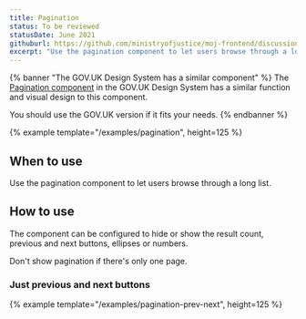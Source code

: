 ```yaml
---
title: Pagination
status: To be reviewed
statusDate: June 2021
githuburl: https://github.com/ministryofjustice/moj-frontend/discussions/708
excerpt: "Use the pagination component to let users browse through a long list."
---
```


{% banner "The GOV.UK Design System has a similar component" %}
The [Pagination component](https://design-system.service.gov.uk/components/pagination/) in the GOV.UK Design System has a similar function and visual design to this component.

You should use the GOV.UK version if it fits your needs.
{% endbanner %}

{% example template="/examples/pagination", height=125 %}

## When to use

Use the pagination component to let users browse through a long list.

## How to use

The component can be configured to hide or show the result count, previous and next buttons, ellipses or numbers.

Don't show pagination if there's only one page.

### Just previous and next buttons

{% example template="/examples/pagination-prev-next", height=125 %}
